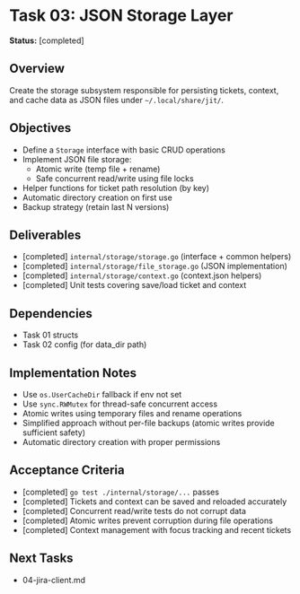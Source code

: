 # Task 03: JSON Storage Layer

**Status:** [completed]

## Overview
Create the storage subsystem responsible for persisting tickets, context, and cache data as JSON files under `~/.local/share/jit/`.

## Objectives
- Define a `Storage` interface with basic CRUD operations
- Implement JSON file storage:
  - Atomic write (temp file + rename)
  - Safe concurrent read/write using file locks
- Helper functions for ticket path resolution (by key)
- Automatic directory creation on first use
- Backup strategy (retain last N versions)

## Deliverables
- [completed] `internal/storage/storage.go` (interface + common helpers)
- [completed] `internal/storage/file_storage.go` (JSON implementation)
- [completed] `internal/storage/context.go` (context.json helpers)
- [completed] Unit tests covering save/load ticket and context

## Dependencies
- Task 01 structs
- Task 02 config (for data_dir path)

## Implementation Notes
- Use `os.UserCacheDir` fallback if env not set
- Use `sync.RWMutex` for thread-safe concurrent access
- Atomic writes using temporary files and rename operations
- Simplified approach without per-file backups (atomic writes provide sufficient safety)
- Automatic directory creation with proper permissions

## Acceptance Criteria
- [completed] `go test ./internal/storage/...` passes
- [completed] Tickets and context can be saved and reloaded accurately
- [completed] Concurrent read/write tests do not corrupt data
- [completed] Atomic writes prevent corruption during file operations
- [completed] Context management with focus tracking and recent tickets

## Next Tasks
- 04-jira-client.md 
